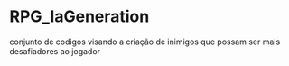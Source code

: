 # RPG_IaGeneration
conjunto de codigos visando a criação de inimigos que possam ser mais desafiadores ao jogador

